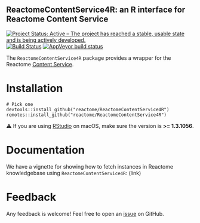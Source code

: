 ## ReactomeContentService4R: an R interface for Reactome Content Service

<!-- badges: start -->
[![Project Status: Active – The project has reached a stable, usable state and is being actively developed.](https://www.repostatus.org/badges/latest/active.svg)](https://www.repostatus.org/#active)
[![Build Status](https://travis-ci.com/reactome/ReactomeContentService4R.svg?branch=develop)](https://travis-ci.com/reactome/ReactomeContentService4R)
[![AppVeyor build status](https://ci.appveyor.com/api/projects/status/github/reactome/ReactomeContentService4R?branch=master&svg=true)](https://ci.appveyor.com/project/reactome/ReactomeContentService4R)
<!-- badges: end -->

The `ReactomeContentService4R` package provides a wrapper for the Reactome [Content Service](https://reactome.org/ContentService/).


# Installation
```
# Pick one
devtools::install_github("reactome/ReactomeContentService4R")
remotes::install_github("reactome/ReactomeContentService4R")
```

⚠️ If you are using [RStudio](https://rstudio.com/products/rstudio/download/) on macOS, make sure the version is __>= 1.3.1056__.


# Documentation
We have a vignette for showing how to fetch instances in Reactome knowledgebase using `ReactomeContentService4R`: (link)


# Feedback
Any feedback is welcome! Feel free to open an [issue](https://github.com/reactome/ReactomeContentService4R/issues) on GitHub.
